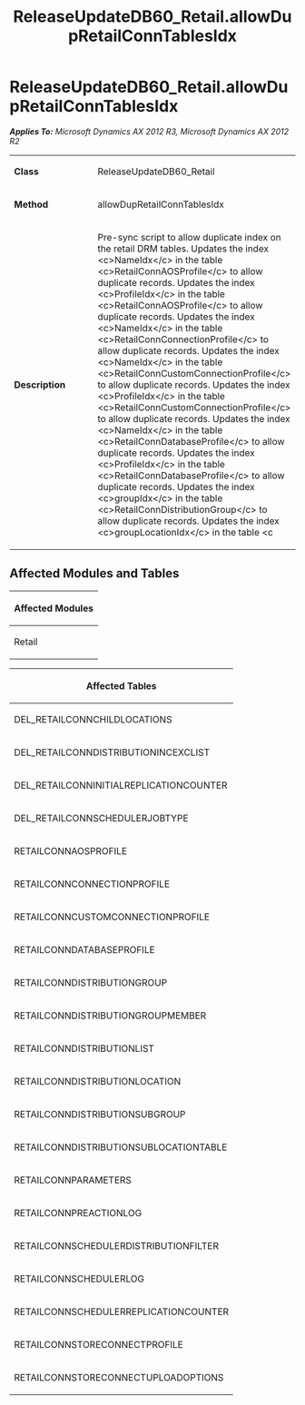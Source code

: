 ﻿---
title: ReleaseUpdateDB60_Retail.allowDupRetailConnTablesIdx
TOCTitle: ReleaseUpdateDB60_Retail.allowDupRetailConnTablesIdx
ms:assetid: 961f81be-ca21-cdbb-de98-37ab38fdc4df
ms:mtpsurl: https://msdn.microsoft.com/en-us/library/JJ686178(v=AX.60)
ms:contentKeyID: 49709882
ms.date: 05/18/2015
mtps_version: v=AX.60
---

# ReleaseUpdateDB60\_Retail.allowDupRetailConnTablesIdx 


_**Applies To:** Microsoft Dynamics AX 2012 R3, Microsoft Dynamics AX 2012 R2_

<table>
<colgroup>
<col style="width: 50%" />
<col style="width: 50%" />
</colgroup>
<tbody>
<tr class="odd">
<td><p><strong>Class</strong></p></td>
<td><p>ReleaseUpdateDB60_Retail</p></td>
</tr>
<tr class="even">
<td><p><strong>Method</strong></p></td>
<td><p>allowDupRetailConnTablesIdx</p></td>
</tr>
<tr class="odd">
<td><p><strong>Description</strong></p></td>
<td><p>Pre-sync script to allow duplicate index on the retail DRM tables. Updates the index &lt;c&gt;NameIdx&lt;/c&gt; in the table &lt;c&gt;RetailConnAOSProfile&lt;/c&gt; to allow duplicate records. Updates the index &lt;c&gt;ProfileIdx&lt;/c&gt; in the table &lt;c&gt;RetailConnAOSProfile&lt;/c&gt; to allow duplicate records. Updates the index &lt;c&gt;NameIdx&lt;/c&gt; in the table &lt;c&gt;RetailConnConnectionProfile&lt;/c&gt; to allow duplicate records. Updates the index &lt;c&gt;NameIdx&lt;/c&gt; in the table &lt;c&gt;RetailConnCustomConnectionProfile&lt;/c&gt; to allow duplicate records. Updates the index &lt;c&gt;ProfileIdx&lt;/c&gt; in the table &lt;c&gt;RetailConnCustomConnectionProfile&lt;/c&gt; to allow duplicate records. Updates the index &lt;c&gt;NameIdx&lt;/c&gt; in the table &lt;c&gt;RetailConnDatabaseProfile&lt;/c&gt; to allow duplicate records. Updates the index &lt;c&gt;ProfileIdx&lt;/c&gt; in the table &lt;c&gt;RetailConnDatabaseProfile&lt;/c&gt; to allow duplicate records. Updates the index &lt;c&gt;groupIdx&lt;/c&gt; in the table &lt;c&gt;RetailConnDistributionGroup&lt;/c&gt; to allow duplicate records. Updates the index &lt;c&gt;groupLocationIdx&lt;/c&gt; in the table &lt;c</p></td>
</tr>
</tbody>
</table>


## Affected Modules and Tables

<table>
<colgroup>
<col style="width: 100%" />
</colgroup>
<thead>
<tr class="header">
<th><p>Affected Modules</p></th>
</tr>
</thead>
<tbody>
<tr class="odd">
<td><p>Retail</p></td>
</tr>
</tbody>
</table>


<table>
<colgroup>
<col style="width: 100%" />
</colgroup>
<thead>
<tr class="header">
<th><p>Affected Tables</p></th>
</tr>
</thead>
<tbody>
<tr class="odd">
<td><p>DEL_RETAILCONNCHILDLOCATIONS</p></td>
</tr>
<tr class="even">
<td><p>DEL_RETAILCONNDISTRIBUTIONINCEXCLIST</p></td>
</tr>
<tr class="odd">
<td><p>DEL_RETAILCONNINITIALREPLICATIONCOUNTER</p></td>
</tr>
<tr class="even">
<td><p>DEL_RETAILCONNSCHEDULERJOBTYPE</p></td>
</tr>
<tr class="odd">
<td><p>RETAILCONNAOSPROFILE</p></td>
</tr>
<tr class="even">
<td><p>RETAILCONNCONNECTIONPROFILE</p></td>
</tr>
<tr class="odd">
<td><p>RETAILCONNCUSTOMCONNECTIONPROFILE</p></td>
</tr>
<tr class="even">
<td><p>RETAILCONNDATABASEPROFILE</p></td>
</tr>
<tr class="odd">
<td><p>RETAILCONNDISTRIBUTIONGROUP</p></td>
</tr>
<tr class="even">
<td><p>RETAILCONNDISTRIBUTIONGROUPMEMBER</p></td>
</tr>
<tr class="odd">
<td><p>RETAILCONNDISTRIBUTIONLIST</p></td>
</tr>
<tr class="even">
<td><p>RETAILCONNDISTRIBUTIONLOCATION</p></td>
</tr>
<tr class="odd">
<td><p>RETAILCONNDISTRIBUTIONSUBGROUP</p></td>
</tr>
<tr class="even">
<td><p>RETAILCONNDISTRIBUTIONSUBLOCATIONTABLE</p></td>
</tr>
<tr class="odd">
<td><p>RETAILCONNPARAMETERS</p></td>
</tr>
<tr class="even">
<td><p>RETAILCONNPREACTIONLOG</p></td>
</tr>
<tr class="odd">
<td><p>RETAILCONNSCHEDULERDISTRIBUTIONFILTER</p></td>
</tr>
<tr class="even">
<td><p>RETAILCONNSCHEDULERLOG</p></td>
</tr>
<tr class="odd">
<td><p>RETAILCONNSCHEDULERREPLICATIONCOUNTER</p></td>
</tr>
<tr class="even">
<td><p>RETAILCONNSTORECONNECTPROFILE</p></td>
</tr>
<tr class="odd">
<td><p>RETAILCONNSTORECONNECTUPLOADOPTIONS</p></td>
</tr>
</tbody>
</table>

  


